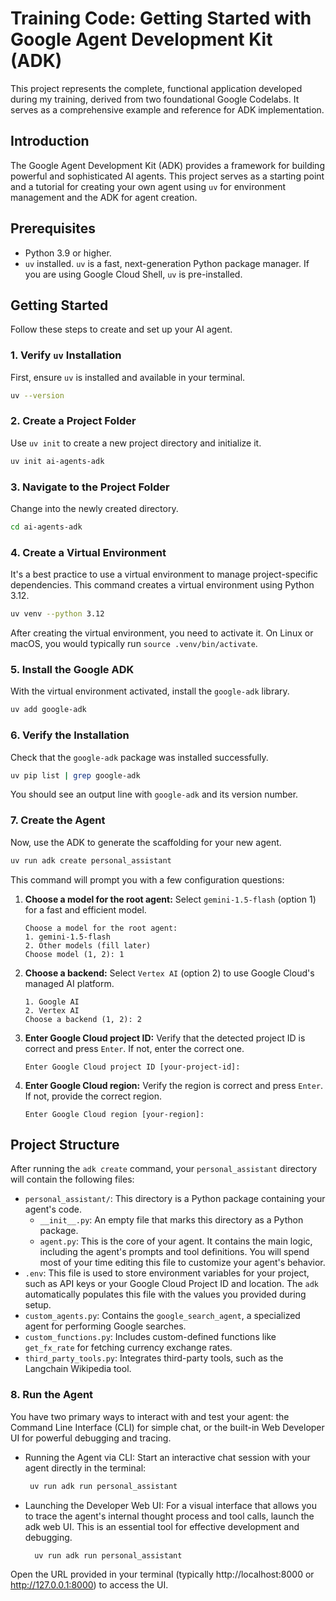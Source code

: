 # Training Code: Getting Started with Google Agent Development Kit (ADK)

This project represents the complete, functional application developed during my training, derived from two foundational Google Codelabs. It serves as a comprehensive example and reference for ADK implementation.

## Introduction

The Google Agent Development Kit (ADK) provides a framework for building powerful and sophisticated AI agents. This project serves as a starting point and a tutorial for creating your own agent using `uv` for environment management and the ADK for agent creation.

## Prerequisites

- Python 3.9 or higher.
- `uv` installed. `uv` is a fast, next-generation Python package manager. If you are using Google Cloud Shell, `uv` is pre-installed.

## Getting Started

Follow these steps to create and set up your AI agent.

### 1. Verify `uv` Installation

First, ensure `uv` is installed and available in your terminal.

```bash
uv --version
```

### 2. Create a Project Folder

Use `uv init` to create a new project directory and initialize it.

```bash
uv init ai-agents-adk
```

### 3. Navigate to the Project Folder

Change into the newly created directory.

```bash
cd ai-agents-adk
```

### 4. Create a Virtual Environment

It's a best practice to use a virtual environment to manage project-specific dependencies. This command creates a virtual environment using Python 3.12.

```bash
uv venv --python 3.12
```
After creating the virtual environment, you need to activate it. On Linux or macOS, you would typically run `source .venv/bin/activate`.

### 5. Install the Google ADK

With the virtual environment activated, install the `google-adk` library.

```bash
uv add google-adk
```

### 6. Verify the Installation

Check that the `google-adk` package was installed successfully.

```bash
uv pip list | grep google-adk
```

You should see an output line with `google-adk` and its version number.

### 7. Create the Agent

Now, use the ADK to generate the scaffolding for your new agent.

```bash
uv run adk create personal_assistant
```

This command will prompt you with a few configuration questions:

1.  **Choose a model for the root agent:** Select `gemini-1.5-flash` (option 1) for a fast and efficient model.
    ```
    Choose a model for the root agent:
    1. gemini-1.5-flash
    2. Other models (fill later)
    Choose model (1, 2): 1
    ```

2.  **Choose a backend:** Select `Vertex AI` (option 2) to use Google Cloud's managed AI platform.
    ```
    1. Google AI
    2. Vertex AI
    Choose a backend (1, 2): 2
    ```

3.  **Enter Google Cloud project ID:** Verify that the detected project ID is correct and press `Enter`. If not, enter the correct one.
    ```
    Enter Google Cloud project ID [your-project-id]:
    ```

4.  **Enter Google Cloud region:** Verify the region is correct and press `Enter`. If not, provide the correct region.
    ```
    Enter Google Cloud region [your-region]:
    ```

## Project Structure

After running the `adk create` command, your `personal_assistant` directory will contain the following files:

- `personal_assistant/`: This directory is a Python package containing your agent's code.
  - `__init__.py`: An empty file that marks this directory as a Python package.
  - `agent.py`: This is the core of your agent. It contains the main logic, including the agent's prompts and tool definitions. You will spend most of your time editing this file to customize your agent's behavior.
- `.env`: This file is used to store environment variables for your project, such as API keys or your Google Cloud Project ID and location. The `adk` automatically populates this file with the values you provided during setup.
- `custom_agents.py`: Contains the `google_search_agent`, a specialized agent for performing Google searches.
 - `custom_functions.py`: Includes custom-defined functions like `get_fx_rate` for fetching currency exchange rates.
- `third_party_tools.py`: Integrates third-party tools, such as the Langchain Wikipedia tool.

### 8. Run the Agent

You have two primary ways to interact with and test your agent: the Command Line Interface (CLI) for simple chat, or the built-in Web Developer UI for powerful debugging and tracing.

- Running the Agent via CLI: Start an interactive chat session with your agent directly in the terminal:

   ```bash
    uv run adk run personal_assistant
- Launching the Developer Web UI: For a visual interface that allows you to trace the agent's internal thought process and tool calls, launch the adk web UI. This is an essential tool for effective development and debugging.

  ```bash
    uv run adk run personal_assistant
Open the URL provided in your terminal (typically http://localhost:8000 or http://127.0.0.1:8000) to access the UI.
